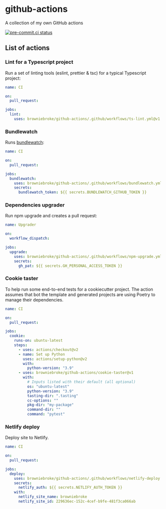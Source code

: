 # github-actions

A collection of my own GitHub actions

[![pre-commit.ci status](https://results.pre-commit.ci/badge/github/browniebroke/github-actions/main.svg)](https://results.pre-commit.ci/latest/github/browniebroke/github-actions/main)

## List of actions

### Lint for a Typescript project

Run a set of linting tools (eslint, prettier & tsc) for a typical Typescript project:

```yaml
name: CI

on:
  pull_request:

jobs:
  lint:
    uses: browniebroke/github-actions/.github/workflows/ts-lint.yml@v1
```

### Bundlewatch

Runs [bundlewatch](https://bundlewatch.io):

```yaml
name: CI

on:
  pull_request:

jobs:
  bundlewatch:
    uses: browniebroke/github-actions/.github/workflows/bundlewatch.yml@v1
    secrets:
      bundlewatch_token: ${{ secrets.BUNDLEWATCH_GITHUB_TOKEN }}
```

### Dependencies upgrader

Run npm upgrade and creates a pull request:

```yaml
name: Upgrader

on:
  workflow_dispatch:

jobs:
  upgrade:
    uses: browniebroke/github-actions/.github/workflows/npm-upgrade.yml@v1
    secrets:
      gh_pat: ${{ secrets.GH_PERSONAL_ACCESS_TOKEN }}
```

### Cookie taster

To help run some end-to-end tests for a cookiecutter project. The action assumes that bot the template and generated projects are using Poetry to manage their dependencies.

```yaml
name: CI

on:
  pull_request:

jobs:
  cookie:
    runs-on: ubuntu-latest
    steps:
      - uses: actions/checkout@v2
      - name: Set up Python
        uses: actions/setup-python@v2
        with:
          python-version: "3.9"
      - uses: browniebroke/github-actions/cookie-taster@v1
        with:
          # Inputs listed with their default (all optional)
          os: "ubuntu-latest"
          python-version: "3.9"
          tasting-dir: ".tasting"
          cc-options: ""
          pkg-dir: "my-package"
          command-dir: ""
          command: "pytest"
```

### Netlify deploy

Deploy site to Netlify.

```yaml
name: CI

on:
  pull_request:

jobs:
  deploy:
    uses: browniebroke/github-actions/.github/workflows/netlify-deploy.yml@v1
    secrets:
      netlify_auth: ${{ secrets.NETLIFY_AUTH_TOKEN }}
    with:
      netlify_site_name: browniebroke
      netlify_site_id: 229636ec-152c-4cef-b9fe-481f3ca066ab
```
